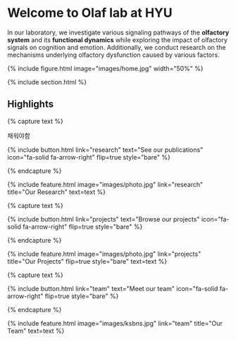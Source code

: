 ---
---

# Welcome to Olaf lab at HYU

In our laboratory, we investigate various signaling pathways of the **olfactory system** and its **functional dynamics** while exploring the impact of olfactory signals on cognition and emotion. Additionally, we conduct research on the mechanisms underlying olfactory dysfunction caused by various factors.

{% include figure.html image="images/home.jpg" width="50%" %}

{% include section.html %}

## Highlights

{% capture text %}

채워야함

{%
  include button.html
  link="research"
  text="See our publications"
  icon="fa-solid fa-arrow-right"
  flip=true
  style="bare"
%}


{% endcapture %}

{%
  include feature.html
  image="images/photo.jpg"
  link="research"
  title="Our Research"
  text=text
%}

{% capture text %}


{%
  include button.html
  link="projects"
  text="Browse our projects"
  icon="fa-solid fa-arrow-right"
  flip=true
  style="bare"
%}

{% endcapture %}

{%
  include feature.html
  image="images/photo.jpg"
  link="projects"
  title="Our Projects"
  flip=true
  style="bare"
  text=text
%}

{% capture text %}

{%
  include button.html
  link="team"
  text="Meet our team"
  icon="fa-solid fa-arrow-right"
  flip=true
  style="bare"
%}

{% endcapture %}

{%
  include feature.html
  image="images/ksbns.jpg"
  link="team"
  title="Our Team"
  text=text
%}
